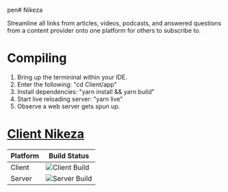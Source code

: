 pen# Nikeza

Streamline all links from articles, videos, podcasts, and answered questions from a content provider onto one platform for others to subscribe to.

# Compiling
1. Bring up the termininal within your IDE.
2. Enter the following: "cd Client/app"
3. Install dependencies: "yarn install && yarn build"
3. Start live reloading server: "yarn live"
4. Observe a web server gets spun up.

# [Client Nikeza](https://github.com/Lambda-Cartel/Nikeza/tree/master/Client)

|Platform| Build Status |
|------- | -----        |
|Client  | ![Client Build](https://lambdacartel.visualstudio.com/_apis/public/build/definitions/b1ffd400-fa75-4529-a3a9-dadf020b2150/1/badge) |
|Server  | ![Server Build](https://lambdacartel.visualstudio.com/_apis/public/build/definitions/b1ffd400-fa75-4529-a3a9-dadf020b2150/3/badge)  |
